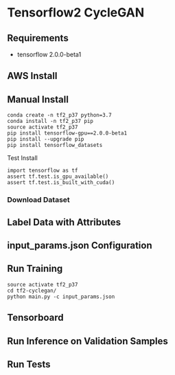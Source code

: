 # Tensorflow2 CycleGAN


## Requirements
* tensorflow 2.0.0-beta1


## AWS Install


## Manual Install
```
conda create -n tf2_p37 python=3.7
conda install -n tf2_p37 pip
source activate tf2_p37
pip install tensorflow-gpu==2.0.0-beta1
pip install --upgrade pip
pip install tensorflow_datasets
```

Test Install
```
import tensorflow as tf
assert tf.test.is_gpu_available()
assert tf.test.is_built_with_cuda()
```

### Download Dataset


## Label Data with Attributes

## input_params.json Configuration


## Run Training
```
source activate tf2_p37
cd tf2-cyclegan/
python main.py -c input_params.json
```

## Tensorboard


## Run Inference on Validation Samples


## Run Tests
